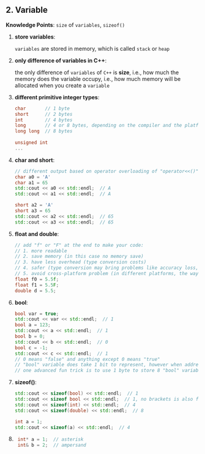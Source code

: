## 2. Variable

**Knowledge Points**: `size` of `variables`, `sizeof()`

1. **store variables**: 

    `variables` are stored in memory, which is called `stack` or `heap`

2. **only difference of variables in C++**: 

    the only difference of `variables` of `C++` is **size**, i.e., how much the memory does the variable occupy, i.e., how much memory will be allocated when you create a `variable`

3. **different primitive integer types**: 

    ```c++
    char       // 1 byte
    short      // 2 bytes
    int        // 4 bytes
    long       // 4 or 8 bytes, depending on the compiler and the platform
    long long  // 8 bytes
      
    unsigned int
    ...
    ```

4. **char and short**: 

    ```c++
    // different output based on operator overloading of "operator<<()"
    char a0 = 'A'
    char a1 = 65
    std::cout << a0 << std::endl;  // A
    std::cout << a1 << std::endl;  // A
    
    short a2 = 'A'
    short a3 = 65
    std::cout << a2 << std::endl;  // 65
    std::cout << a3 << std::endl;  // 65
    ```

5. **float and double**: 

    ```c++
    // add "f" or "F" at the end to make your code: 
    // 1. more readable
    // 2. save memory (in this case no memory save)
    // 3. have less overhead (type conversion costs)
    // 4. safer (type conversion may bring problems like accuracy loss, in this case there is no accuracy loss because 5.5 is in the scope of float)
    // 5. avoid cross-platform problem (in different platforms, the way of type conversion may differ)
    float f0 = 5.5f;
    float f1 = 5.5F;
    double d = 5.5;
    ```

6. **bool**: 

    ```c++
    bool var = true;
    std::cout << var << std::endl;  // 1
    bool a = 123;
    std::cout << a << std::endl;  // 1
    bool b = 0;
    std::cout << b << std::endl;  // 0
    bool c = -1;
    std::cout << c << std::endl;  // 1
    // 0 means "false" and anything except 0 means "true"
    // "bool" variable does take 1 bit to represent, however when addressing memory, we can't address 1 bit, so we can't create a 1-bit variable
    // one advanced fun trick is to use 1 byte to store 8 "bool" variables
    ```

7. **sizeof()**: 

    ```c++
    std::cout << sizeof(bool) << std::endl;  // 1
    std::cout << sizeof bool << std::endl;  // 1, no brackets is also fine
    std::cout << sizeof(int) << std::endl;  // 4
    std::cout << sizeof(double) << std::endl;  // 8
    
    int a = 1;
    std::cout << sizeof(a) << std::endl;  // 4
    ```

8. ```c++
    int* a = 1;  // asterisk
    int& b = 2;  // ampersand
    ```

